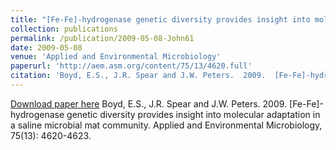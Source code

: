 ```yaml
---
title: "[Fe-Fe]-hydrogenase genetic diversity provides insight into molecular adaptation in a saline microbial mat community"
collection: publications
permalink: /publication/2009-05-08-John61
date: 2009-05-08
venue: 'Applied and Environmental Microbiology'
paperurl: 'http://aem.asm.org/content/75/13/4620.full'
citation: 'Boyd, E.S., J.R. Spear and J.W. Peters.  2009.  [Fe-Fe]-hydrogenase genetic diversity provides insight into molecular adaptation in a saline microbial mat community. Applied and Environmental Microbiology, 75(13): 4620-4623.'
---
```


<a href='http://aem.asm.org/content/75/13/4620.full'>Download paper here</a>
Boyd, E.S., J.R. Spear and J.W. Peters.  2009.  [Fe-Fe]-hydrogenase genetic diversity provides insight into molecular adaptation in a saline microbial mat community. Applied and Environmental Microbiology, 75(13): 4620-4623.